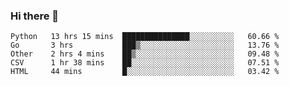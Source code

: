 ### Hi there 👋

<!--START_SECTION:waka-->
```text
Python   13 hrs 15 mins  ███████████████░░░░░░░░░░   60.66 % 
Go       3 hrs           ███▒░░░░░░░░░░░░░░░░░░░░░   13.76 % 
Other    2 hrs 4 mins    ██▒░░░░░░░░░░░░░░░░░░░░░░   09.48 % 
CSV      1 hr 38 mins    ██░░░░░░░░░░░░░░░░░░░░░░░   07.51 % 
HTML     44 mins         █░░░░░░░░░░░░░░░░░░░░░░░░   03.42 % 
```
<!--END_SECTION:waka-->

<!--
**Abingcbc/Abingcbc** is a ✨ _special_ ✨ repository because its `README.md` (this file) appears on your GitHub profile.

Here are some ideas to get you started:

- 🔭 I’m currently working on ...
- 🌱 I’m currently learning ...
- 👯 I’m looking to collaborate on ...
- 🤔 I’m looking for help with ...
- 💬 Ask me about ...
- 📫 How to reach me: ...
- 😄 Pronouns: ...
- ⚡ Fun fact: ...

![Top Langs](https://github-readme-stats.vercel.app/api/top-langs/?username=abingcbc&count_private=true)
![Abing's github stats](https://github-readme-stats.vercel.app/api?username=abingcbc&count_private=true&show_icons=true&theme=dark)

-->

